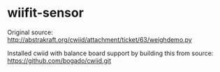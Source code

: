 wiifit-sensor
=============

Original source:
http://abstrakraft.org/cwiid/attachment/ticket/63/weighdemo.py

Installed cwiid with balance board support by building this from source:
https://github.com/bogado/cwiid.git 
